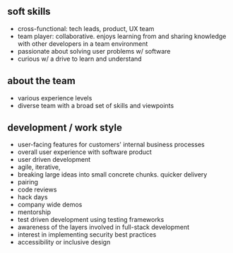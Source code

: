 ## soft skills
- cross-functional: tech leads, product, UX team
- team player: collaborative. enjoys learning from and sharing knowledge with other developers in a team environment
- passionate about solving user problems w/ software
- curious w/ a drive to learn and understand

## about the team
- various experience levels
- diverse team with a broad set of skills and viewpoints

## development / work style
- user-facing features for customers' internal business processes
- overall user experience with software product
- user driven development
- agile, iterative,
- breaking large ideas into small concrete chunks. quicker delivery
- pairing
- code reviews
- hack days
- company wide demos
- mentorship
- test driven development using testing frameworks
- awareness of the layers involved in full-stack development
- interest in implementing security best practices
- accessibility or inclusive design
